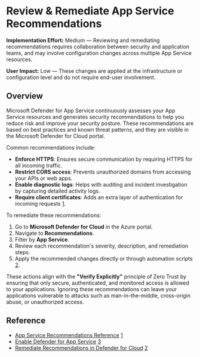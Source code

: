 # Review & Remediate App Service Recommendations

**Implementation Effort:** Medium — Reviewing and remediating recommendations requires collaboration between security and application teams, and may involve configuration changes across multiple App Service resources.

**User Impact:** Low — These changes are applied at the infrastructure or configuration level and do not require end-user involvement.

## Overview

Microsoft Defender for App Service continuously assesses your App Service resources and generates security recommendations to help you reduce risk and improve your security posture. These recommendations are based on best practices and known threat patterns, and they are visible in the Microsoft Defender for Cloud portal.

Common recommendations include:

- **Enforce HTTPS**: Ensures secure communication by requiring HTTPS for all incoming traffic.
- **Restrict CORS access**: Prevents unauthorized domains from accessing your APIs or web apps.
- **Enable diagnostic logs**: Helps with auditing and incident investigation by capturing detailed activity logs.
- **Require client certificates**: Adds an extra layer of authentication for incoming requests [1](https://learn.microsoft.com/en-us/azure/defender-for-cloud/recommendations-reference-app-services).

To remediate these recommendations:

1. Go to **Microsoft Defender for Cloud** in the Azure portal.
2. Navigate to **Recommendations**.
3. Filter by **App Service**.
4. Review each recommendation's severity, description, and remediation steps.
5. Apply the recommended changes directly or through automation scripts [2](https://learn.microsoft.com/en-us/azure/defender-for-cloud/implement-security-recommendations).

These actions align with the **"Verify Explicitly"** principle of Zero Trust by ensuring that only secure, authenticated, and monitored access is allowed to your applications. Ignoring these recommendations can leave your applications vulnerable to attacks such as man-in-the-middle, cross-origin abuse, or unauthorized access.

## Reference

- [App Service Recommendations Reference](https://learn.microsoft.com/en-us/azure/defender-for-cloud/recommendations-reference-app-services) [1](https://learn.microsoft.com/en-us/azure/defender-for-cloud/recommendations-reference-app-services)
- [Enable Defender for App Service](https://learn.microsoft.com/en-us/azure/defender-for-cloud/tutorial-enable-app-service-plan) [3](https://learn.microsoft.com/en-us/azure/defender-for-cloud/tutorial-enable-app-service-plan)
- [Remediate Recommendations in Defender for Cloud](https://learn.microsoft.com/en-us/azure/defender-for-cloud/implement-security-recommendations) [2](https://learn.microsoft.com/en-us/azure/defender-for-cloud/implement-security-recommendations)
